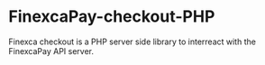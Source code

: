 # FinexcaPay-checkout-PHP
Finexca checkout is a PHP server side library to interreact with the  FinexcaPay  API server.

